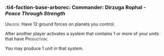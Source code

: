 ### :ti4-faction-base-arborec: **Commander**: Dirzuga Rophal - _Peace Through Strength_

<span style="font-variant:small-caps;">Unlock</span>: Have 12 ground forces on planets you control.

After another player activates a system that contains 1 or more of your units that have <span style="font-variant:small-caps;">Production</span>:

You may produce 1 unit in that system.
